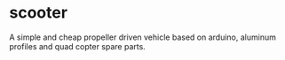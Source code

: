 # scooter
A simple and cheap propeller driven vehicle based on arduino, aluminum profiles and quad copter spare parts.

